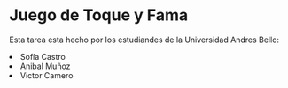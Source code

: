 <h1> Juego de Toque y Fama</h1>
<p>Esta tarea esta hecho por los estudiandes de la Universidad Andres Bello: </p>

<li>Sofía Castro </li>
<li>Anibal Muñoz</li>
<li>Victor Camero</li>